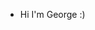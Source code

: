 - Hi I'm George :)

<!---
powellgatwit/powellgatwit is a ✨ special ✨ repository because its `README.md` (this file) appears on your GitHub profile.
You can click the Preview link to take a look at your changes.
--->

